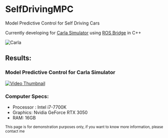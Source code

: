 # SelfDrivingMPC
Model Predictive Control for Self Driving Cars

Currently developing for [Carla Simulator](http://carla.org/) using [ROS Bridge](https://github.com/carla-simulator/ros-bridge) in C++





![Carla](http://carla.org//img/carla.jpg)


## Results:
### Model Predictive Control for Carla Simulator
[![Video Thumbnail](http://img.youtube.com/vi/ff6qUwG1www/hqdefault.jpg)](https://www.youtube.com/watch?v=ff6qUwG1www "Model Predictive Control for Carla")

### Computer Specs:
 - Processor : Intel i7-7700K
 - Graphics: Nvidia GeForce RTX 3050
 - RAM: 16GB






<sup>This page is for demonstration purposes only, if you want to know more information, please contact me</sup>
